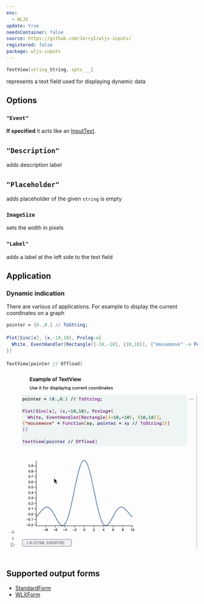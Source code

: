 ```yaml
---
env:
  - WLJS
update: true
needsContainer: false
source: https://github.com/JerryI/wljs-inputs/
registered: false
package: wljs-inputs
---
```


```mathematica
TextView[string_String, opts___]
```

represents a text field used for displaying dynamic data

## Options
### `"Event"`
__If specified__ it acts like an [InputText](frontend/Reference/GUI/InputText.md). 

## `"Description"`
adds description label

## `"Placeholder"`
adds placeholder of the given `string` is empty

### `ImageSize`
sets the width in pixels

### `"Label"`
adds a label at the left side to the text field

## Application
### Dynamic indication
There are various of applications. For example to display the current coordinates on a graph

```mathematica
pointer = {0.,0.} // ToString;

Plot[Sinc[x], {x,-10,10}, Prolog->{
  White, EventHandler[Rectangle[{-10,-10}, {10,10}], {"mousemove" -> Function[xy, pointer = xy // ToString]}]
}]

TextView[pointer // Offload]
```


![](../../../imgs/ScreenRecording2024-03-25at13.18.34-ezgif.com-video-to-apng-converter.png)


## Supported output forms
- [StandardForm](frontend/Reference/Formatting/StandardForm.md)
- [WLXForm](frontend/Reference/Formatting/WLXForm.md)